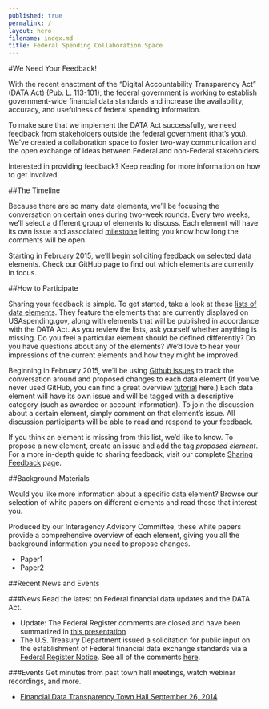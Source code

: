 ```yaml
---
published: true
permalink: /
layout: hero
filename: index.md
title: Federal Spending Collaboration Space
---
```


#We Need Your Feedback! 

With the recent enactment of the “Digital Accountability Transparency Act” (DATA Act) [(Pub. L. 113-101)](http://www.gpo.gov/fdsys/pkg/PLAW-113publ101/html/PLAW-113publ101.htm), the federal government is working to establish government-wide financial data standards and increase the availability, accuracy, and usefulness of federal spending information. 

To make sure that we implement the DATA Act successfully, we need feedback from stakeholders outside the federal government (that’s you). We’ve created a collaboration space to foster two-way communication and the open exchange of ideas between Federal and non-Federal stakeholders.

Interested in providing feedback? Keep reading for more information on how to get involved.

##The Timeline

Because there are so many data elements, we’ll be focusing the conversation on certain ones during two-week rounds. Every two weeks, we’ll select a different group of elements to discuss. Each element will have its own issue and associated [milestone](https://guides.github.com/features/issues/#filtering) letting you know how long the comments will be open.

Starting in February 2015, we’ll begin soliciting feedback on selected data elements. Check our GitHub page to find out which elements are currently in focus. 

##How to Participate

Sharing your feedback is simple. To get started, take a look at these [lists of data elements](dataelements/). They feature the elements that are currently displayed on USAspending.gov, along with elements that will be published in accordance with the DATA Act. As you review the lists, ask yourself whether anything is missing. Do you feel a particular element should be defined differently? Do you have questions about any of the elements? We’d love to hear your impressions of the current elements and how they might be improved.


Beginning in February 2015, we’ll be using [Github issues](https://guides.github.com/features/issues/) to track the conversation around and proposed changes to each data element (If you’ve never used GitHub, you can find a great overview [tutorial](https://www.youtube.com/watch?v=TJlYiMp8FuY) here.) Each data element will have its own issue and will be tagged with a descriptive category (such as awardee or account information). To join the discussion about a certain element, simply comment on that element’s issue. All discussion participants will be able to read and respond to your feedback.

If you think an element is missing from this list, we’d like to know. To propose a new element, create an issue and add the tag *proposed element*. For a more in-depth guide to sharing feedback, visit our complete [Sharing Feedback](feedback/) page. 


##Background Materials 

Would you like more information about a specific data element? Browse our selection of white papers on different elements and read those that interest you. 

Produced by our Interagency Advisory Committee, these white papers provide a comprehensive overview of each element, giving you all the background information you need to propose changes.

 - Paper1
 - Paper2

##Recent News and Events

###News
Read the latest on Federal financial data updates and the DATA Act.

* Update: The Federal Register comments are closed and have been summarized in [this presentation](/DATA%20Act%20Federal%20Register%20Notice%20-%20Public%20Summary%20of%20Responses.pptx)
* The U.S. Treasury Department issued a solicitation for public input on the establishment of Federal financial data exchange standards via a  [Federal Register Notice](https://federalregister.gov/a/2014-22997).  See all of the comments [here](http://www.regulations.gov/#!docketBrowser;rpp=25;po=0;dct=PS;D=FISCAL-2014-0004). 

###Events
Get minutes from past town hall meetings, watch webinar recordings, and more.

* [Financial Data Transparency Town Hall September 26, 2014](thdescription/)





